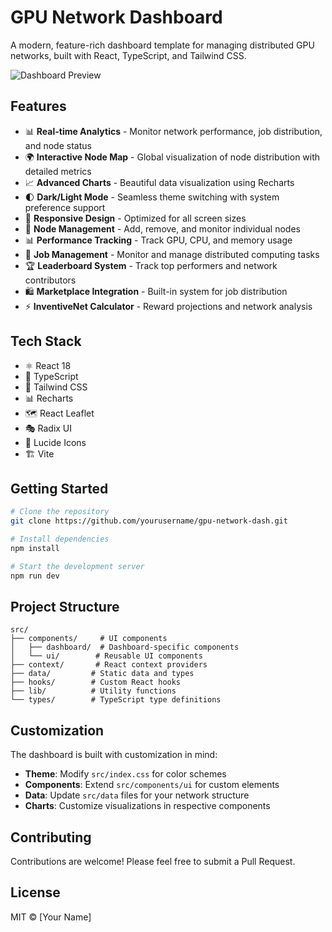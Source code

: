 # GPU Network Dashboard

A modern, feature-rich dashboard template for managing distributed GPU networks, built with React, TypeScript, and Tailwind CSS.

![Dashboard Preview](https://images.pexels.com/photos/1779487/pexels-photo-1779487.jpeg?auto=compress&cs=tinysrgb&w=1260&h=750&dpr=2)

## Features

- 📊 **Real-time Analytics** - Monitor network performance, job distribution, and node status
- 🌍 **Interactive Node Map** - Global visualization of node distribution with detailed metrics
- 📈 **Advanced Charts** - Beautiful data visualization using Recharts
- 🌓 **Dark/Light Mode** - Seamless theme switching with system preference support
- 📱 **Responsive Design** - Optimized for all screen sizes
- 🔐 **Node Management** - Add, remove, and monitor individual nodes
- 📊 **Performance Tracking** - Track GPU, CPU, and memory usage
- 💼 **Job Management** - Monitor and manage distributed computing tasks
- 🏆 **Leaderboard System** - Track top performers and network contributors
- 🛍️ **Marketplace Integration** - Built-in system for job distribution
- ⚡ **InventiveNet Calculator** - Reward projections and network analysis

## Tech Stack

- ⚛️ React 18
- 🔷 TypeScript
- 🎨 Tailwind CSS
- 📊 Recharts
- 🗺️ React Leaflet
- 🎭 Radix UI
- 🎯 Lucide Icons
- 🏗️ Vite

## Getting Started

```bash
# Clone the repository
git clone https://github.com/yourusername/gpu-network-dash.git

# Install dependencies
npm install

# Start the development server
npm run dev
```

## Project Structure

```
src/
├── components/     # UI components
│   ├── dashboard/  # Dashboard-specific components
│   └── ui/        # Reusable UI components
├── context/       # React context providers
├── data/         # Static data and types
├── hooks/        # Custom React hooks
├── lib/          # Utility functions
└── types/        # TypeScript type definitions
```

## Customization

The dashboard is built with customization in mind:

- **Theme**: Modify `src/index.css` for color schemes
- **Components**: Extend `src/components/ui` for custom elements
- **Data**: Update `src/data` files for your network structure
- **Charts**: Customize visualizations in respective components

## Contributing

Contributions are welcome! Please feel free to submit a Pull Request.

## License

MIT © [Your Name]